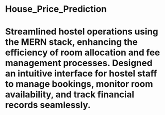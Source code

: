 # House_Price_Prediction 
# Streamlined hostel operations using the MERN stack, enhancing the efficiency of room allocation and fee management processes. Designed an intuitive interface for hostel staff to manage bookings, monitor room availability, and track financial records seamlessly. 
